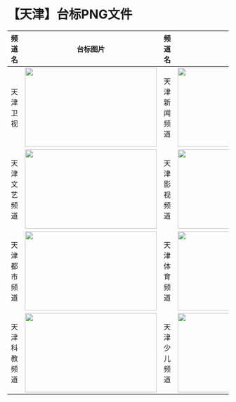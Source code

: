 # 【天津】台标PNG文件
|频道名|台标图片|频道名|台标图片|
|:---|:---:|:---|:---:|
|天津卫视|<img src="https://raw.githubusercontent.com/wanglindl/TVLogo/main/img/Tianjin.png" width="300" height="180">|天津新闻频道|<img src="https://raw.githubusercontent.com/wanglindl/TVLogo/main/img/Tianjin1.png" width="300" height="180">|
|天津文艺频道|<img src="https://raw.githubusercontent.com/wanglindl/TVLogo/main/img/Tianjin2.png" width="300" height="180">|天津影视频道|<img src="https://raw.githubusercontent.com/wanglindl/TVLogo/main/img/Tianjin3.png" width="300" height="180">|
|天津都市频道|<img src="https://raw.githubusercontent.com/wanglindl/TVLogo/main/img/Tianjin4.png" width="300" height="180">|天津体育频道|<img src="https://raw.githubusercontent.com/wanglindl/TVLogo/main/img/Tianjin5.png" width="300" height="180">|
|天津科教频道|<img src="https://raw.githubusercontent.com/wanglindl/TVLogo/main/img/Tianjin6.png" width="300" height="180">|天津少儿频道|<img src="https://raw.githubusercontent.com/wanglindl/TVLogo/main/img/Tianjin7.png" width="300" height="180">|
